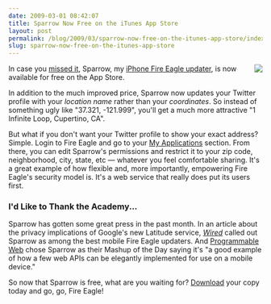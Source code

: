 ```yaml
---
date: 2009-03-01 08:42:07
title: Sparrow Now Free on the iTunes App Store
layout: post
permalink: /blog/2009/03/sparrow-now-free-on-the-itunes-app-store/index.html
slug: sparrow-now-free-on-the-itunes-app-store
---
```

In <img src="http://cdn.tyler.fm/blog/sparrowblogpic.png" style="float:right;" /> case you [missed it](http://twitter.com/fireeagle/status/1197766369), Sparrow, my [iPhone Fire Eagle updater](http://clickontyler.com/sparrow/), is now available for free on the App Store.

In addition to the much improved price, Sparrow now updates your Twitter profile with your _location name_ rather than your _coordinates_. So instead of something ugly like "37.321, -121.999", you'll get a much more attractive "1 Infinite Loop, Cupertino, CA".

But what if you don't want your Twitter profile to show your exact address? Simple. Login to Fire Eagle and go to your [My Applications](http://fireeagle.yahoo.net/my/apps) section. From there, you can edit Sparrow's permissions and restrict it to your zip code, neighborhood, city, state, etc &mdash; whatever you feel comfortable sharing. It's a great example of how flexible and, more importantly, empowering Fire Eagle's security model is. It's a web service that really does put its users first.

### I'd Like to Thank the Academy... ###

Sparrow has gotten some great press in the past month. In an article about the privacy implications of Google's new Latitude service, [_Wired_](http://blog.wired.com/business/2009/02/gmails-new-add.html) called out Sparrow as among the best mobile Fire Eagle updaters. And [Programmable Web](http://blog.programmableweb.com/2009/02/13/yahoos-fire-eagle-powers-the-iphone-locator-app-sparrow/) chose Sparrow as their Mashup of the Day saying it's "a good example of how a few web APIs can be elegantly implemented for use on a mobile device."

So now that Sparrow is free, what are you waiting for? [Download](http://clickontyler.com/sparrow/itunes/) your copy today and go, go, Fire Eagle!

